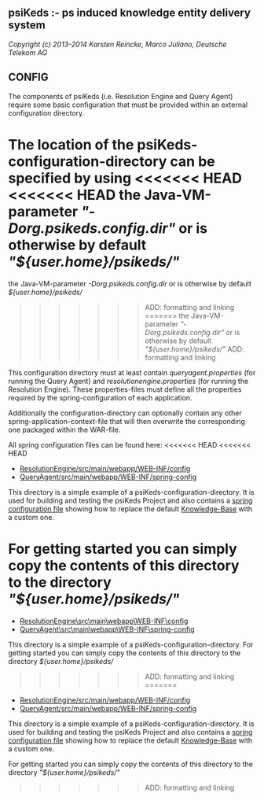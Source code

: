 psiKeds :- ps induced knowledge entity delivery system
------------------------------------------------------

*Copyright (c) 2013-2014 Karsten Reincke, Marco Juliano, Deutsche Telekom AG*

CONFIG
------
The components of psiKeds (i.e. Resolution Engine and Query Agent) require some
basic configuration that must be provided within an external configuration
directory.

The location of the psiKeds-configuration-directory can be specified by using
<<<<<<< HEAD
<<<<<<< HEAD
the Java-VM-parameter *"-Dorg.psikeds.config.dir"* or is otherwise by default
*"${user.home}/psikeds/"*
=======
the Java-VM-parameter *-Dorg.psikeds.config.dir* or is otherwise by default
*${user.home}/psikeds/*
>>>>>>> ADD: formatting and linking
=======
the Java-VM-parameter *"-Dorg.psikeds.config.dir"* or is otherwise by default
*"${user.home}/psikeds/"*
>>>>>>> ADD: formatting and linking

This configuration directory must at least contain *queryagent.properties*
(for running the Query Agent) and *resolutionengine.properties* (for running
the Resolution Engine). These properties-files must define all the properties
required by the spring-configuration of each application.

Additionally the configuration-directory can optionally contain any other
spring-application-context-file that will then overwrite the corresponding
one packaged within the WAR-file.

All spring configuration files can be found here:
<<<<<<< HEAD
<<<<<<< HEAD
- [ResolutionEngine/src/main/webapp/WEB-INF/config](../ResolutionEngine/src/main/webapp/WEB-INF/config/)
- [QueryAgent/src/main/webapp/WEB-INF/spring-config](../QueryAgent/src/main/webapp/WEB-INF/spring-config/)

This directory is a simple example of a psiKeds-configuration-directory.
It is used for building and testing the psiKeds Project and also contains
a [spring configuration file](knowledgebase-datasource-context.xml) showing
how to replace the default [Knowledge-Base](../KnowledgeBase/src/main/resources/kb.xml)
with a custom one.

For getting started you can simply copy the contents of this directory to
the directory *"${user.home}/psikeds/"*
=======
- [ResolutionEngine\src\main\webapp\WEB-INF\config](ResolutionEngine\src\main\webapp\WEB-INF\config)
- [QueryAgent\src\main\webapp\WEB-INF\spring-config](QueryAgent\src\main\webapp\WEB-INF\spring-config)

This directory is a simple example of a psiKeds-configuration-directory.
For getting started you can simply copy the contents of this directory to
the directory *${user.home}/psikeds/*
>>>>>>> ADD: formatting and linking
=======
- [ResolutionEngine/src/main/webapp/WEB-INF/config](../ResolutionEngine/src/main/webapp/WEB-INF/config/)
- [QueryAgent/src/main/webapp/WEB-INF/spring-config](../QueryAgent/src/main/webapp/WEB-INF/spring-config/)

This directory is a simple example of a psiKeds-configuration-directory.
It is used for building and testing the psiKeds Project and also contains
a [spring configuration file](knowledgebase-datasource-context.xml) showing
how to replace the default [Knowledge-Base](../KnowledgeBase/src/main/resources/kb.xml)
with a custom one.

For getting started you can simply copy the contents of this directory to
the directory *"${user.home}/psikeds/"*
>>>>>>> ADD: formatting and linking
